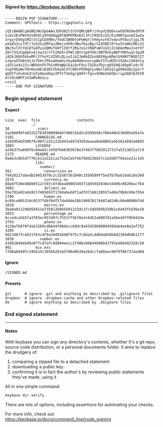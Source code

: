 ##### Signed by https://keybase.io/dberkom
```
-----BEGIN PGP SIGNATURE-----
Comment: GPGTools - https://gpgtools.org

iQIcBAABCgAGBQJWcOpbAAoJEKU82t1CbYQMLQ8P/iVnydzDQ0xswG95N30ed9lM
Sims2EvPW+93s0hOCy9YQU6ggRTADPKPBxEd/JFctRXUIcUZ/KiUN8YguxAZ1w2w
3rgxrD56glMZrZcCpCDd90n/YmdCSW9DtePeWqY/tHdynvtK7e4ovFFAvztjpL7A
wXa8S3cs7dT/7oS2SuZMfqvZNmjvUhRrdNu7bazBp/SIdIBElR7oo5YoWkLM6i32
8N/bvlFCYm18TaXPuiUQMxfUHf1IDYf2RGJsG1YR8PuW7uSXjZvSDAzMmu1ndr9f
ZO+73S2ngOpkx4j1wJJ/vTIsRU5+ZFWlJBntsp6f6krQBT8UnyB8FY0Khuq+3guM
jAZkJ8UU5kkwMFr2fhoYLVZXEsQLsuIibZJmAkQZos68X8gubMptUVHNfTW5DJ1T
xJqxo5FbNrHiJo7hHrJPbswHamUjnkyAA9UKono+spBeFIfcdDSVJSUAsJV84nlp
jdZs1oXs2Zs/WDOXnFh7hSzRPqWplEaiQ+Fdu/Z5GkuTDyrg85EHQJ4Dp8lx8r3C
xvgY06yWvfH+Hzo8ExEOD1Yb4ybCXfC08CFR5RgFysNUzl8X2qlgQXDkUQz2pSrY
qUUYfxVu4nkZrqTp9muUbqsIPYCfSmSg/gOHf+TgvvXUNe2mGObcrug3bD1635YD
AltRcH0PFzV2mMs0UiLu
=+zz3
-----END PGP SIGNATURE-----

```

<!-- END SIGNATURES -->

### Begin signed statement 

#### Expect

```
size  exec  file                 contents                                                        
            ./                                                                                   
30            .vimrc             5a206099fe65252763030009b84748031bd2c0395b50cf06440e536005dd5a7e
3101          CHANGELOG.md       a16595eb550bf9c00fc1d1122bd43a947d3d5deaaa0ab88b5a5b201eb92a8895
1083          LICENSE            a24b375a609f6c84e82c1458fbb0383678e3f492ffb83912731fa5313831a7c9
2175          README.md          9ade3c6b5df776c612a322ca1f52e2a5f46760d236827c1e3dd7764a1e21c145
              lib/                                                                               
                number/                                                                          
561               conversion.ex  f8426227abedb29453d70c2c1b307361040c3359589ff5ed7b70ab10ab18e360
3574              currency.ex    88a6f530ed880d512c597c4f4bea890b5493f1bb59d2838e34496c0626bacfb4
3682              delimit.ex     55e792e82ada92174b5693f17b0abeddf1adfd716813055fa48a70b8c69e7554
1786              human.ex       bc89ce805334c9537fdbf8df57da44de20b190970174487a82d6cb0e8090bf4d
1628              macros.ex      3ba0a0112d6858411e735812b865691223dc1fc5db5b9b259b1c6443f5d36e10
2033              percentage.ex  6ccedca5b5fa3703ec95fd6fc7551ff5bf0a3c6452a000f81a56eddff0b942de
3754              phone.ex       412befb970fda53269cd6644f06decc6ddc9a43d29b8080450dab4ee8a2af752
3205              si.ex          9d23db7fc4d21f63c4f9a39d91648f975c7c8da5cddb9a856b8d2169db8b1177
1038            number.ex        43d6284deb45e077cd7afc8d804eecc2f40bc0d644b06b41755ed66d42320c58
901           mix.exs            77d8a6d49fc195b15c305bb203a5f40a0b39a26dccfa00aec06f9f06737aed68
```

#### Ignore

```
/SIGNED.md
```

#### Presets

```
git      # ignore .git and anything as described by .gitignore files
dropbox  # ignore .dropbox-cache and other Dropbox-related files    
kb       # ignore anything as described by .kbignore files          
```

<!-- summarize version = 0.0.9 -->

### End signed statement

<hr>

#### Notes

With keybase you can sign any directory's contents, whether it's a git repo,
source code distribution, or a personal documents folder. It aims to replace the drudgery of:

  1. comparing a zipped file to a detached statement
  2. downloading a public key
  3. confirming it is in fact the author's by reviewing public statements they've made, using it

All in one simple command:

```bash
keybase dir verify
```

There are lots of options, including assertions for automating your checks.

For more info, check out https://keybase.io/docs/command_line/code_signing